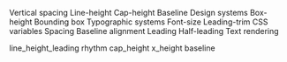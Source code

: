 <!-- Topics -->

Vertical spacing
Line-height
Cap-height
Baseline
Design systems
Box-height
Bounding box
Typographic systems
Font-size
Leading-trim
CSS variables
Spacing
Baseline alignment
Leading
Half-leading
Text rendering

<!-- Glossary terms -->

line_height_leading
rhythm
cap_height
x_height
baseline
